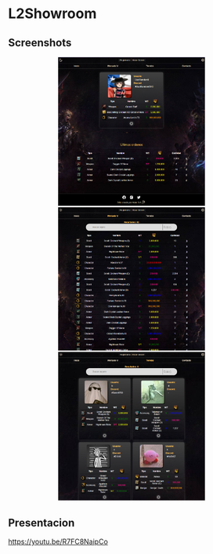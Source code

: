 # L2Showroom

## Screenshots

<div align="center" justify="center">
<img src="screenshots/1.PNG" width="300" alt="Screenshot 1" title="Screenshot 1">
<img src="screenshots/3.PNG" width="300" alt="Screenshot 2" title="Screenshot 2">
<img src="screenshots/4.PNG" width="300" alt="Screenshot 3" title="Screenshot 3">
</div>

## Presentacion

https://youtu.be/R7FC8NaipCo
